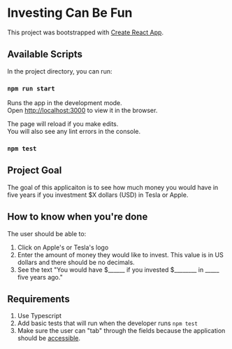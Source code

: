 # Investing Can Be Fun

This project was bootstrapped with [Create React App](https://github.com/facebook/create-react-app).

## Available Scripts

In the project directory, you can run:

### `npm run start`

Runs the app in the development mode.\
Open [http://localhost:3000](http://localhost:3000) to view it in the browser.

The page will reload if you make edits.\
You will also see any lint errors in the console.

### `npm test`

## Project Goal

The goal of this applicaiton is to see how much money you would have in five years if you investment $X dollars (USD) in Tesla or Apple.

## How to know when you're done

The user should be able to:

1. Click on Apple's or Tesla's logo
2. Enter the amount of money they would like to invest. This value is in US dollars and there should be no decimals.
3. See the text "You would have $______ if you invested $________ in _____ five years ago."

## Requirements

1. Use Typescript
2. Add basic tests that will run when the developer runs `npm test`
3. Make sure the user can "tab" through the fields because the application should be [accessible](https://reactjs.org/docs/accessibility.html).
